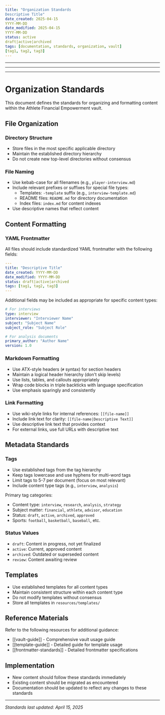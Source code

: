 ```yaml
---
title: "Organization Standards
Descriptive Title"
date_created: 2025-04-15
YYYY-MM-DD
date_modified: 2025-04-15
YYYY-MM-DD
status: active
draft|active|archived
tags: [documentation, standards, organization, vault]
[tag1, tag2, tag3]
---
```


---

---

---

# Organization Standards

This document defines the standards for organizing and formatting content within the Athlete Financial Empowerment vault.

## File Organization

### Directory Structure

- Store files in the most specific applicable directory
- Maintain the established directory hierarchy
- Do not create new top-level directories without consensus

### File Naming

- Use kebab-case for all filenames (e.g., `player-interview.md`)
- Include relevant prefixes or suffixes for special file types:
  - Templates: `-template` suffix (e.g., `interview-template.md`)
  - README files: `README.md` for directory documentation
  - Index files: `index.md` for content indexes
- Use descriptive names that reflect content

## Content Formatting

### YAML Frontmatter

All files should include standardized YAML frontmatter with the following fields:

```yaml
---
title: "Descriptive Title"
date_created: YYYY-MM-DD
date_modified: YYYY-MM-DD
status: draft|active|archived
tags: [tag1, tag2, tag3]
---
```

Additional fields may be included as appropriate for specific content types:

```yaml
# For interviews
type: interview
interviewer: "Interviewer Name"
subject: "Subject Name"
subject_role: "Subject Role"

# For analysis documents
primary_author: "Author Name"
version: 1.0
```

### Markdown Formatting

- Use ATX-style headers (`#` syntax) for section headers
- Maintain a logical header hierarchy (don't skip levels)
- Use lists, tables, and callouts appropriately
- Wrap code blocks in triple backticks with language specification
- Use emphasis sparingly and consistently

### Link Formatting

- Use wiki-style links for internal references: `[[file-name]]`
- Include link text for clarity: `[[file-name|Descriptive Text]]`
- Use descriptive link text that provides context
- For external links, use full URLs with descriptive text

## Metadata Standards

### Tags

- Use established tags from the tag hierarchy
- Keep tags lowercase and use hyphens for multi-word tags
- Limit tags to 5-7 per document (focus on most relevant)
- Include content type tags (e.g., `interview`, `analysis`)

Primary tag categories:
- Content type: `interview`, `research`, `analysis`, `strategy`
- Subject matter: `financial`, `athlete`, `advisor`, `education`
- Status: `draft`, `active`, `archived`, `approved`
- Sports: `football`, `basketball`, `baseball`, etc.

### Status Values

- `draft`: Content in progress, not yet finalized
- `active`: Current, approved content
- `archived`: Outdated or superseded content
- `review`: Content awaiting review

## Templates

- Use established templates for all content types
- Maintain consistent structure within each content type
- Do not modify templates without consensus
- Store all templates in `resources/templates/`

## Reference Materials

Refer to the following resources for additional guidance:

- [[vault-guide]] - Comprehensive vault usage guide
- [[template-guide]] - Detailed guide for template usage
- [[frontmatter-standards]] - Detailed frontmatter specifications

## Implementation

- New content should follow these standards immediately
- Existing content should be migrated as encountered
- Documentation should be updated to reflect any changes to these standards

---

*Standards last updated: April 15, 2025*
